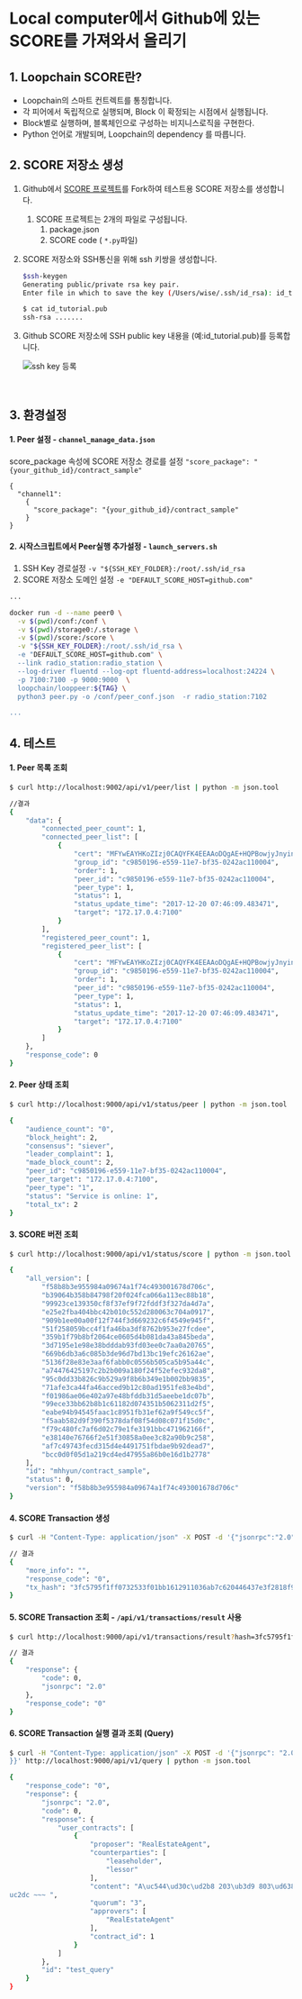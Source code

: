 
Local computer에서 Github에 있는 SCORE를 가져와서 올리기
===================

## 1. Loopchain SCORE란?

- Loopchain의 스마트 컨트렉트를 통칭합니다.
- 각 피어에서 독립적으로 실행되며, Block 이 확정되는 시점에서 실행됩니다.
- Block별로 실행하며, 블록체인으로 구성하는 비지니스로직을 구현한다.
- Python 언어로 개발되며, Loopchain의 dependency 를 따릅니다.



## 2. SCORE 저장소 생성

1. Github에서 [SCORE 프로젝트](https://github.com/theloopkr/contract_sample)를 Fork하여 테스트용 SCORE 저장소를 생성합니다.

   1. SCORE 프로젝트는 2개의 파일로 구성됩니다.
      1. package.json
      2. SCORE code ( ```*.py```파일)

2. SCORE 저장소와 SSH통신을 위해 ssh 키쌍을 생성합니다.

   ```bash
   $ssh-keygen
   Generating public/private rsa key pair.
   Enter file in which to save the key (/Users/wise/.ssh/id_rsa): id_tutorial

   $ cat id_tutorial.pub
   ssh-rsa .......
   ```

3. Github SCORE 저장소에 SSH public key 내용을 (예:id_tutorial.pub)를 등록합니다.

   ![ssh key 등록](./img/reg-sshkey-github.png)

   ​

## 3. 환경설정

#### 1. Peer 설정 - `channel_manage_data.json `

score_package 속성에 SCORE 저장소 경로를 설정 `"score_package": "{your_github_id}/contract_sample"`

 ```
 {
   "channel1":
     {
       "score_package": "{your_github_id}/contract_sample"
     }
 }

 ```
#### 2. 시작스크립트에서 Peer실행 추가설정 - `launch_servers.sh`

1. SSH Key 경로설정 `-v "${SSH_KEY_FOLDER}:/root/.ssh/id_rsa`
2. SCORE 저장소 도메인 설정  `-e "DEFAULT_SCORE_HOST=github.com"`

```bash
...

docker run -d --name peer0 \
  -v $(pwd)/conf:/conf \
  -v $(pwd)/storage0:/.storage \
  -v $(pwd)/score:/score \
  -v "${SSH_KEY_FOLDER}:/root/.ssh/id_rsa \
  -e "DEFAULT_SCORE_HOST=github.com" \
  --link radio_station:radio_station \
  --log-driver fluentd --log-opt fluentd-address=localhost:24224 \
  -p 7100:7100 -p 9000:9000  \
  loopchain/looppeer:${TAG} \
  python3 peer.py -o /conf/peer_conf.json  -r radio_station:7102

...
```


## 4. 테스트

#### 1. Peer 목록 조회

```bash
$ curl http://localhost:9002/api/v1/peer/list | python -m json.tool

//결과
{
    "data": {
        "connected_peer_count": 1,
        "connected_peer_list": [
            {
                "cert": "MFYwEAYHKoZIzj0CAQYFK4EEAAoDQgAE+HQPBowjyJnyinsYjiztl5i6hQ1JiWdpRmyFR1T283M4liQia7weerQQ4Qw6jDVwd+RkwHeenvR0xxovUFCTQg==",
                "group_id": "c9850196-e559-11e7-bf35-0242ac110004",
                "order": 1,
                "peer_id": "c9850196-e559-11e7-bf35-0242ac110004",
                "peer_type": 1,
                "status": 1,
                "status_update_time": "2017-12-20 07:46:09.483471",
                "target": "172.17.0.4:7100"
            }
        ],
        "registered_peer_count": 1,
        "registered_peer_list": [
            {
                "cert": "MFYwEAYHKoZIzj0CAQYFK4EEAAoDQgAE+HQPBowjyJnyinsYjiztl5i6hQ1JiWdpRmyFR1T283M4liQia7weerQQ4Qw6jDVwd+RkwHeenvR0xxovUFCTQg==",
                "group_id": "c9850196-e559-11e7-bf35-0242ac110004",
                "order": 1,
                "peer_id": "c9850196-e559-11e7-bf35-0242ac110004",
                "peer_type": 1,
                "status": 1,
                "status_update_time": "2017-12-20 07:46:09.483471",
                "target": "172.17.0.4:7100"
            }
        ]
    },
    "response_code": 0
}
```

#### 2. Peer 상태 조회

```bash
$ curl http://localhost:9000/api/v1/status/peer | python -m json.tool

{
    "audience_count": "0",
    "block_height": 2,
    "consensus": "siever",
    "leader_complaint": 1,
    "made_block_count": 2,
    "peer_id": "c9850196-e559-11e7-bf35-0242ac110004",
    "peer_target": "172.17.0.4:7100",
    "peer_type": "1",
    "status": "Service is online: 1",
    "total_tx": 2
}
```

#### 3. SCORE 버전 조회

```bash
$ curl http://localhost:9000/api/v1/status/score | python -m json.tool

{
    "all_version": [
        "f58b8b3e955984a09674a1f74c493001678d706c",
        "b39064b358b84798f20f024fca066a113ec88b18",
        "99923ce139350cf8f37ef9f72fddf3f327da4d7a",
        "e25e2fba404bbc42b010c552d280063c704a0917",
        "909b1ee00a00f12f744f3d669232c6f4549e945f",
        "51f258059bcc4f1fa46ba3df8762b953e27fcdee",
        "359b1f79b8bf2064ce0605d4b081da43a845beda",
        "3d7195e1e98e38bdddab93fd03ee0c7aa0a20765",
        "669b6db3a6c085b3de96d7bd13bc19efc26162ae",
        "5136f28e83e3aaf6fabb0c0556b505ca5b95a44c",
        "a74476425197c2b2b009a180f24f52efec932da8",
        "95c0dd33b826c9b529a9f8b6b349e1b002bb9835",
        "71afe3ca44fa46acced9b12c80ad1951fe83e4bd",
        "f01986ae06e402a97e48bfddb31d5aeebe1dc07b",
        "99ece33bb62b8b1c61182d074351b5062311d2f5",
        "eabe94b94545faac1c8951fb31ef62a9f549cc5f",
        "f5aab582d9f390f5378daf08f54d08c071f15d0c",
        "f79c480fc7af6d02c79e1fe3191bbc471962166f",
        "e38140e76766f2e51f30858a0ee3c82a90b9c258",
        "af7c49743fecd315d4e4491751fbdae9b92dead7",
        "bcc0d0f05d1a219cd4ed47955a86b0e16d1b2778"
    ],
    "id": "mhhyun/contract_sample",
    "status": 0,
    "version": "f58b8b3e955984a09674a1f74c493001678d706c"
}
```

#### 4. SCORE Transaction 생성

```bash
$ curl -H "Content-Type: application/json" -X POST -d '{"jsonrpc":"2.0","method":"propose","params":{"proposer":"RealEstateAgent" , "counterparties": ["leaseholder","lessor"], "content": "A아파트 203동 803호를 보증금 1500 월세 70에 계약 2019년 8월 1일까지 임대함, 임대 취소시", "quorum": "3"}}'  http://localhost:9000/api/v1/transactions | python -m json.tool

// 결과
{
    "more_info": "",
    "response_code": "0",
    "tx_hash": "3fc5795f1ff0732533f01bb1612911036ab7c620446437e3f2818f9a662e9085"
}
```

#### 5. SCORE Transaction 조회 - `/api/v1/transactions/result` 사용


```bash
$ curl http://localhost:9000/api/v1/transactions/result?hash=3fc5795f1ff0732533f01bb1612911036ab7c620446437e3f2818f9a662e9085 | python -m json.tool

// 결과
{
    "response": {
        "code": 0,
        "jsonrpc": "2.0"
    },
    "response_code": "0"
}
```

#### 6. SCORE Transaction 실행 결과 조회 (Query)

``` bash
$ curl -H "Content-Type: application/json" -X POST -d '{"jsonrpc": "2.0","channel":"channel1","method":"get_user_contracts","id":"test_query","params":{"user_id":"lessor"
}}' http://localhost:9000/api/v1/query | python -m json.tool

{
    "response_code": "0",
    "response": {
        "jsonrpc": "2.0",
        "code": 0,
        "response": {
            "user_contracts": [
                {
                    "proposer": "RealEstateAgent",
                    "counterparties": [
                        "leaseholder",
                        "lessor"
                    ],
                    "content": "A\uc544\ud30c\ud2b8 203\ub3d9 803\ud638\ub97c \ubcf4\uc99d\uae08 1500 \uc6d4\uc138 70\uc5d0 \uacc4\uc57d 2019\ub144 8\uc6d4 1\uc77c\uae4c\uc9c0 \uc784\ub300\ud568, \uc784\ub300 \ucde8\uc18c\
uc2dc ~~~ ",
                    "quorum": "3",
                    "approvers": [
                        "RealEstateAgent"
                    ],
                    "contract_id": 1
                }
            ]
        },
        "id": "test_query"
    }
}

```
